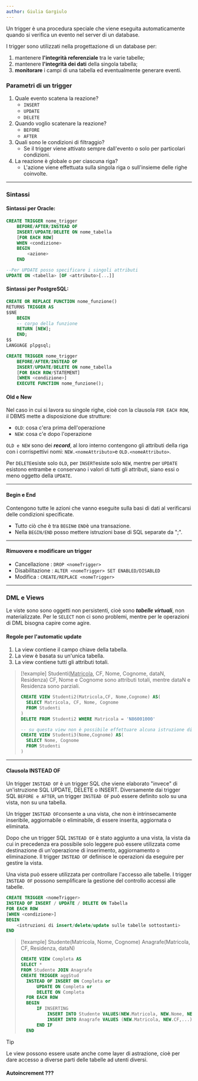 ```yaml
---
author: Giulia Gargiulo
---
```

Un trigger è una procedura speciale che viene eseguita automaticamente quando si verifica un evento nel server di un database.

I trigger sono utilizzati nella progettazione di un database per:
1. mantenere **l'integrità referenziale** tra le varie tabelle;
2. mantenere **l'integrità dei dati** della singola tabella;
3. **monitorare** i campi di una tabella ed eventualmente generare eventi.
### Parametri di un trigger
1. Quale evento scatena la reazione?
	- `INSERT`
	- `UPDATE`
	- `DELETE`
2. Quando voglio scatenare la reazione?
	- `BEFORE`
	- `AFTER`
3. Quali sono le condizioni di filtraggio?
	- Se il trigger viene attivato sempre dall'evento o solo per particolari condizioni.
4. La reazione è globale o per ciascuna riga?
	- L'azione viene effettuata sulla singola riga o sull'insieme delle righe coinvolte.

---
### Sintassi

#### Sintassi per Oracle:
```SQL
CREATE TRIGGER nome_trigger
	BEFORE/AFTER/INSTEAD OF
	INSERT/UPDATE/DELETE ON nome_tabella
	[FOR EACH ROW]
	WHEN <condizione>
	BEGIN
		<azione> 
	END

--Per UPDATE posso specificare i singoli attributi
UPDATE ON <tabella> [OF <attributo>[...]] 
```

#### Sintassi per PostgreSQL:
```SQL
CREATE OR REPLACE FUNCTION nome_funzione()
RETURNS TRIGGER AS
$$NE
	BEGIN
	-- corpo della funzione
	RETURN [NEW];
	END;
$$
LANGUAGE plpgsql;

CREATE TRIGGER nome_trigger
	BEFORE/AFTER/INSTEAD OF 
	INSERT/UPDATE/DELETE ON nome_tabella
	[FOR EACH ROW/STATEMENT]
	[WHEN <condizione>]
	EXECUTE FUNCTION nome_funzione();
```

#### Old e New
Nel caso in cui si lavora su singole righe, cioè con la clausola `FOR EACH ROW`, il DBMS mette a disposizione due strutture:
- `OLD`: cosa c'era prima dell'operazione
- `NEW`: cosa c'e dopo l'operazione

`OLD e NEW` sono dei ***record***, al loro interno contengono gli attributi della riga con i corrispettivi nomi: `NEW.<nomeAttributo>`e `OLD.<nomeAttributo>`.

Per `DELETE`esiste solo `OLD`, per `INSERT`esiste solo `NEW`, mentre per `UPDATE` esistono entrambe e conservano i valori di tutti gli attributi, siano essi o meno oggetto della `UPDATE`.

---
#### Begin e End
Contengono tutte le azioni che vanno eseguite sulla basi di dati al verificarsi delle condizioni specificate.
- Tutto ciò che è tra `BEGIN`e `END`è una transazione.
- Nella `BEGIN/END`  posso mettere istruzioni base di SQL separate da ";".
---
#### Rimuovere e modificare un trigger
- Cancellazione : `DROP <nomeTrigger>`
- Disabilitazione : `ALTER <nomeTrigger> SET ENABLED/DISABLED`
- Modifica : `CREATE/REPLACE <nomeTrigger>`
---
### DML e Views
Le viste sono sono oggetti non persistenti, cioè sono ***tabelle virtuali***, non materializzate. Per le `SELECT` non ci sono problemi, mentre per le operazioni di DML bisogna capire come agire.

#### Regole per l'automatic update
1. La view contiene il campo chiave della tabella.
2. La view è basata su un'unica tabella.
3. La view contiene tutti gli attributi totali.

>[!example]
>Studenti(<u>Matricola</u>, CF, Nome, Cognome, dataN, Residenza)
>CF, Nome e Cognome sono attributi totali, mentre dataN e Residenza sono parziali.
>```SQL
>CREATE VIEW Studenti2(Matricola,CF, Nome,Cognome) AS(
>	SELECT Matricola, CF, Nome, Cognome
>	FROM Studenti
>)
>DELETE FROM Studenti2 WHERE Matricola = 'N86001000'
>```
>
>```SQL 
>-- su questa view non è possibile effettuare alcuna istruzione di delete/ insert / update
>CREATE VIEW Studenti3(Nome,Cognome) AS(
>	SELECT Nome, Cognome
>	FROM Studenti
>)
>```

---
#### Clausola INSTEAD OF
Un trigger `INSTEAD OF` è un trigger SQL che viene elaborato "invece" di un'istruzione SQL UPDATE, DELETE o INSERT. Diversamente dai trigger SQL `BEFORE e AFTER`,  un trigger `INSTEAD OF` può essere definito solo su una vista, non su una tabella.

Un trigger `INSTEAD OF`consente a una vista, che non è intrinsecamente inseribile, aggiornabile o eliminabile, di essere inserita, aggiornata o eliminata.

Dopo che un trigger SQL `INSTEAD OF` è stato aggiunto a una vista, la vista da cui in precedenza era possibile solo leggere può essere utilizzata come destinazione di un'operazione di inserimento, aggiornamento o eliminazione. Il trigger `INSTEAD OF` definisce le operazioni da eseguire per gestire la vista.

Una vista può essere utilizzata per controllare l'accesso alle tabelle. I trigger `INSTEAD OF` possono semplificare la gestione del controllo accessi alle tabelle.

```SQL
CREATE TRIGGER <nomeTrigger>
INSTEAD OF INSERT / UPDATE / DELETE ON Tabella 
FOR EACH ROW 
[WHEN <condizione>]
BEGIN
	<istruzioni di insert/delete/update sulle tabelle sottostanti>
END
```

>[!example]
>Studente(Matricola, Nome, Cognome)
>Anagrafe(Matricola, CF, Residenza, dataN)
>```SQL
>CREATE VIEW Completa AS
>SELECT *
>FROM Studente JOIN Anagrafe
>CREATE TRIGGER aggStud
>	INSTEAD OF INSERT ON Completa or
>		UPDATE ON Completa or
>		DELETE ON Completa
>	FOR EACH ROW
>	BEGIN
>		IF INSERTING
>			INSERT INTO Studente VALUES(NEW.Matricola, NEW.Nome, NEW.Cognome);
>			INSERT INTO Anagrafe VALUES (NEW.Matricola, NEW.CF,...)
>		END IF
>	END
>```

>[!tip]
>Le view possono essere usate anche come layer di astrazione, cioè per dare accesso a diverse parti delle tabelle ad utenti diversi.

#### Autoincrement ???


